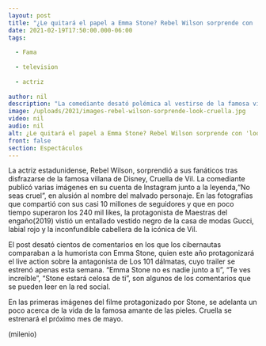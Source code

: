 ```yaml
---
layout: post
title: "¿Le quitará el papel a Emma Stone? Rebel Wilson sorprende con 'look' de Cruella de Vil"
date: 2021-02-19T17:50:00.000-06:00
tags:
  
  - Fama
  
  - television
  
  - actriz
  
author: nil
description: "La comediante desató polémica al vestirse de la famosa villana sólo un día después de que el tráiler de la cinta de Emma Stone se hiciera público. "
image: /uploads/2021/images-rebel-wilson-sorprende-look-cruella.jpg
video: nil
audio: nil
alt: ¿Le quitará el papel a Emma Stone? Rebel Wilson sorprende con 'look' de Cruella de Vil
front: false
section: Espectáculos
---
```


La actriz estadunidense, Rebel Wilson, sorprendió a sus fanáticos tras disfrazarse de la famosa villana de Disney, Cruella de Vil. La comediante publicó varias imágenes en su cuenta de Instagram junto a la leyenda,“No seas cruel”, en alusión al nombre del malvado personaje. En las fotografías que compartió con sus casi 10 millones de seguidores y que en poco tiempo superaron los 240 mil likes, la protagonista de Maestras del engaño(2019) vistió un entallado vestido negro de la casa de modas Gucci, labial rojo y la inconfundible cabellera de la icónica de Vil.

El post desató cientos de comentarios en los que los cibernautas comparaban a la humorista con Emma Stone, quien este año protagonizará el live action sobre la antagonista de Los 101 dálmatas, cuyo trailer se estrenó apenas esta semana. “Emma Stone no es nadie junto a ti”, “Te ves increíble”, “Stone estará celosa de ti”, son algunos de los comentarios que se pueden leer en la red social.

 En las primeras imágenes del filme protagonizado por Stone, se adelanta un poco acerca de la vida de la famosa amante de las pieles. Cruella se estrenará el próximo mes de mayo.  

(milenio)
